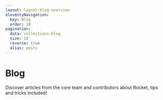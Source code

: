 ```yaml
---
layout: layout-blog-overview
eleventyNavigation:
  key: Blog
  order: 30
pagination:
  data: collections.blog
  size: 10
  reverse: true
  alias: posts
---
```


# Blog

Discover articles from the core team and contributors about Rocket, tips and tricks included!
